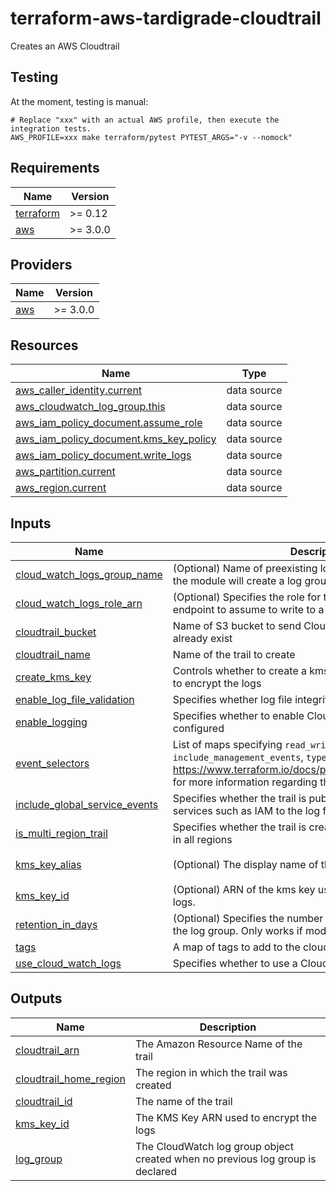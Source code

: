 # terraform-aws-tardigrade-cloudtrail

Creates an AWS Cloudtrail

## Testing

At the moment, testing is manual:

```
# Replace "xxx" with an actual AWS profile, then execute the integration tests.
AWS_PROFILE=xxx make terraform/pytest PYTEST_ARGS="-v --nomock"
```

<!-- BEGIN TFDOCS -->
## Requirements

| Name | Version |
|------|---------|
| <a name="requirement_terraform"></a> [terraform](#requirement\_terraform) | >= 0.12 |
| <a name="requirement_aws"></a> [aws](#requirement\_aws) | >= 3.0.0 |

## Providers

| Name | Version |
|------|---------|
| <a name="provider_aws"></a> [aws](#provider\_aws) | >= 3.0.0 |

## Resources

| Name | Type |
|------|------|
| [aws_caller_identity.current](https://registry.terraform.io/providers/hashicorp/aws/latest/docs/data-sources/caller_identity) | data source |
| [aws_cloudwatch_log_group.this](https://registry.terraform.io/providers/hashicorp/aws/latest/docs/data-sources/cloudwatch_log_group) | data source |
| [aws_iam_policy_document.assume_role](https://registry.terraform.io/providers/hashicorp/aws/latest/docs/data-sources/iam_policy_document) | data source |
| [aws_iam_policy_document.kms_key_policy](https://registry.terraform.io/providers/hashicorp/aws/latest/docs/data-sources/iam_policy_document) | data source |
| [aws_iam_policy_document.write_logs](https://registry.terraform.io/providers/hashicorp/aws/latest/docs/data-sources/iam_policy_document) | data source |
| [aws_partition.current](https://registry.terraform.io/providers/hashicorp/aws/latest/docs/data-sources/partition) | data source |
| [aws_region.current](https://registry.terraform.io/providers/hashicorp/aws/latest/docs/data-sources/region) | data source |

## Inputs

| Name | Description | Type | Default | Required |
|------|-------------|------|---------|:--------:|
| <a name="input_cloud_watch_logs_group_name"></a> [cloud\_watch\_logs\_group\_name](#input\_cloud\_watch\_logs\_group\_name) | (Optional) Name of preexisting log group to use; by default the module will create a log group | `string` | `null` | no |
| <a name="input_cloud_watch_logs_role_arn"></a> [cloud\_watch\_logs\_role\_arn](#input\_cloud\_watch\_logs\_role\_arn) | (Optional) Specifies the role for the CloudWatch Logs endpoint to assume to write to a user’s log group. | `string` | `null` | no |
| <a name="input_cloudtrail_bucket"></a> [cloudtrail\_bucket](#input\_cloudtrail\_bucket) | Name of S3 bucket to send CloudTrail logs; bucket must already exist | `string` | `null` | no |
| <a name="input_cloudtrail_name"></a> [cloudtrail\_name](#input\_cloudtrail\_name) | Name of the trail to create | `string` | `null` | no |
| <a name="input_create_kms_key"></a> [create\_kms\_key](#input\_create\_kms\_key) | Controls whether to create a kms key that Cloudtrail will use to encrypt the logs | `bool` | `true` | no |
| <a name="input_enable_log_file_validation"></a> [enable\_log\_file\_validation](#input\_enable\_log\_file\_validation) | Specifies whether log file integrity validation is enabled | `bool` | `true` | no |
| <a name="input_enable_logging"></a> [enable\_logging](#input\_enable\_logging) | Specifies whether to enable CloudWatch logging if it is configured | `bool` | `true` | no |
| <a name="input_event_selectors"></a> [event\_selectors](#input\_event\_selectors) | List of maps specifying `read_write_type`, `include_management_events`, `type`, and `values`. See https://www.terraform.io/docs/providers/aws/r/cloudtrail.html for more information regarding the map vales | `list(any)` | `[]` | no |
| <a name="input_include_global_service_events"></a> [include\_global\_service\_events](#input\_include\_global\_service\_events) | Specifies whether the trail is publishing events from global services such as IAM to the log files | `bool` | `true` | no |
| <a name="input_is_multi_region_trail"></a> [is\_multi\_region\_trail](#input\_is\_multi\_region\_trail) | Specifies whether the trail is created in the current region or in all regions | `bool` | `true` | no |
| <a name="input_kms_key_alias"></a> [kms\_key\_alias](#input\_kms\_key\_alias) | (Optional) The display name of the alias | `string` | `"terraform-cloudtrail-kms-key"` | no |
| <a name="input_kms_key_id"></a> [kms\_key\_id](#input\_kms\_key\_id) | (Optional) ARN of the kms key used to encrypt the CloudTrail logs. | `string` | `null` | no |
| <a name="input_retention_in_days"></a> [retention\_in\_days](#input\_retention\_in\_days) | (Optional) Specifies the number of days to retain log events in the log group. Only works if module creates the log group | `number` | `7` | no |
| <a name="input_tags"></a> [tags](#input\_tags) | A map of tags to add to the cloudtrail resource | `map(string)` | `{}` | no |
| <a name="input_use_cloud_watch_logs"></a> [use\_cloud\_watch\_logs](#input\_use\_cloud\_watch\_logs) | Specifies whether to use a CloudWatch log group for this trail | `bool` | `true` | no |

## Outputs

| Name | Description |
|------|-------------|
| <a name="output_cloudtrail_arn"></a> [cloudtrail\_arn](#output\_cloudtrail\_arn) | The Amazon Resource Name of the trail |
| <a name="output_cloudtrail_home_region"></a> [cloudtrail\_home\_region](#output\_cloudtrail\_home\_region) | The region in which the trail was created |
| <a name="output_cloudtrail_id"></a> [cloudtrail\_id](#output\_cloudtrail\_id) | The name of the trail |
| <a name="output_kms_key_id"></a> [kms\_key\_id](#output\_kms\_key\_id) | The KMS Key ARN used to encrypt the logs |
| <a name="output_log_group"></a> [log\_group](#output\_log\_group) | The CloudWatch log group object created when no previous log group is declared |

<!-- END TFDOCS -->
